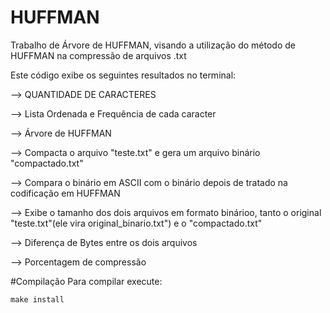 # HUFFMAN
Trabalho de Árvore de HUFFMAN, visando a utilização do método de HUFFMAN na compressão de 
arquivos .txt

Este código exibe os seguintes resultados no terminal:

--> QUANTIDADE DE CARACTERES

--> Lista Ordenada e Frequência de cada caracter

--> Árvore de HUFFMAN

--> Compacta o arquivo "teste.txt" e gera um arquivo binário "compactado.txt"

--> Compara o binário em ASCII com o binário depois de tratado na codificação em HUFFMAN

--> Exibe o tamanho dos dois arquivos em formato binárioo, tanto o original "teste.txt"(ele vira original_binario.txt") e o "compactado.txt"

--> Diferença de Bytes entre os dois arquivos

--> Porcentagem de compressão

#Compilação
Para compilar execute:
```shell
make install
```
